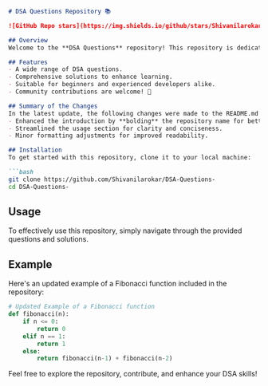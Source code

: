 ```markdown
# DSA Questions Repository 📚

![GitHub Repo stars](https://img.shields.io/github/stars/Shivanilarokar/DSA-Questions-?style=social) ![GitHub forks](https://img.shields.io/github/forks/Shivanilarokar/DSA-Questions-?style=social) ![GitHub issues](https://img.shields.io/github/issues/Shivanilarokar/DSA-Questions-)

## Overview
Welcome to the **DSA Questions** repository! This repository is dedicated to providing a wide range of Data Structures and Algorithms (DSA) questions along with their solutions. Whether you are a beginner or looking to sharpen your skills, this repository is a valuable resource.

## Features
- A wide range of DSA questions.
- Comprehensive solutions to enhance learning.
- Suitable for beginners and experienced developers alike.
- Community contributions are welcome! 🤝

## Summary of the Changes
In the latest update, the following changes were made to the README.md file:
- Enhanced the introduction by **bolding** the repository name for better visibility.
- Streamlined the usage section for clarity and conciseness.
- Minor formatting adjustments for improved readability.

## Installation
To get started with this repository, clone it to your local machine:

```bash
git clone https://github.com/Shivanilarokar/DSA-Questions-
cd DSA-Questions-
```

## Usage
To effectively use this repository, simply navigate through the provided questions and solutions.

## Example
Here's an updated example of a Fibonacci function included in the repository:

```python
# Updated Example of a Fibonacci function
def fibonacci(n):
    if n <= 0:
        return 0
    elif n == 1:
        return 1
    else:
        return fibonacci(n-1) + fibonacci(n-2)
```

Feel free to explore the repository, contribute, and enhance your DSA skills!
```